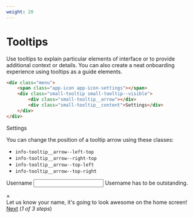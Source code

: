```yaml
---
weight: 20
---
```


# Tooltips

Use tooltips to explain particular elements of interface or to provide additional context or details. You can also create a neat onboarding experience using tooltips as a guide elements. 

```html
<div class="menu">
	<span class="app-icon app-icon-settings"></span>
	<div class="small-tooltip small-tooltip--visible">
		<div class="small-tooltip__arrow"></div>
		<div class="small-tooltip__content">Settings</div>
	</div>
</div>
```

<div class="boilerplate-content__example __example--tooltips menu">
	<span class="app-icon app-icon-settings"></span>
	<div class="small-tooltip small-tooltip--visible">
		<div class="small-tooltip__arrow"></div>
		<div class="small-tooltip__content">Settings</div>
	</div>
</div>

You can change the position of a tooltip arrow using these classes:

* `info-tooltip__arrow--left-top`
* `info-tooltip__arrow--right-top`
* `info-tooltip__arrow--top-left`
* `info-tooltip__arrow--top-right`


<div class="boilerplate-content__example my-component">
	<form class="form my-form">
		<p class="form__p">
			<label class="form__label" for="username1">Username</label>
			<input type="text" class="form__input" id="username1">
			<span class="form__explanation">Username has to be outstanding.</span>
		</p>
	</form>
	<div class="info-tooltip my-tooltip">
		<div class="info-tooltip__arrow info-tooltip__arrow--top-left"></div>
		<div class="info-tooltip__cancel">×</div>
		<div class="info-tooltip__content">
			Let us know your name, it's going to look awesome on the home screen!
		</div>
		<div class="info-tooltip__close">
			<a href="#" class="button white"><span>Next</span></a> (<em>1 of 3 steps</em>) 
		</div>
	</div>
</div>
